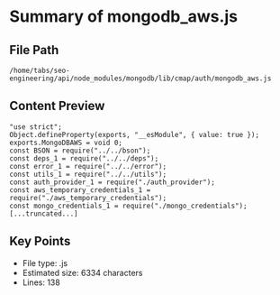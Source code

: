 # Summary of mongodb_aws.js
  
## File Path
`/home/tabs/seo-engineering/api/node_modules/mongodb/lib/cmap/auth/mongodb_aws.js`

## Content Preview
```
"use strict";
Object.defineProperty(exports, "__esModule", { value: true });
exports.MongoDBAWS = void 0;
const BSON = require("../../bson");
const deps_1 = require("../../deps");
const error_1 = require("../../error");
const utils_1 = require("../../utils");
const auth_provider_1 = require("./auth_provider");
const aws_temporary_credentials_1 = require("./aws_temporary_credentials");
const mongo_credentials_1 = require("./mongo_credentials");
[...truncated...]
```

## Key Points
- File type: .js
- Estimated size: 6334 characters
- Lines: 138
